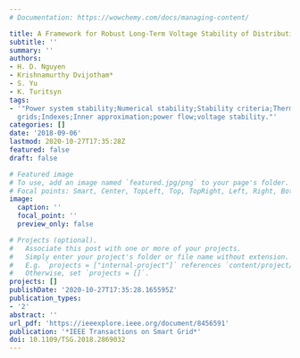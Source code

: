 ```yaml
---
# Documentation: https://wowchemy.com/docs/managing-content/

title: A Framework for Robust Long-Term Voltage Stability of Distribution Systems
subtitle: ''
summary: ''
authors:
- H. D. Nguyen
- Krishnamurthy Dvijotham*
- S. Yu
- K. Turitsyn
tags:
- '"Power system stability;Numerical stability;Stability criteria;Thermal stability;Smart
  grids;Indexes;Inner approximation;power flow;voltage stability."'
categories: []
date: '2018-09-06'
lastmod: 2020-10-27T17:35:28Z
featured: false
draft: false

# Featured image
# To use, add an image named `featured.jpg/png` to your page's folder.
# Focal points: Smart, Center, TopLeft, Top, TopRight, Left, Right, BottomLeft, Bottom, BottomRight.
image:
  caption: ''
  focal_point: ''
  preview_only: false

# Projects (optional).
#   Associate this post with one or more of your projects.
#   Simply enter your project's folder or file name without extension.
#   E.g. `projects = ["internal-project"]` references `content/project/deep-learning/index.md`.
#   Otherwise, set `projects = []`.
projects: []
publishDate: '2020-10-27T17:35:28.165595Z'
publication_types:
- '2'
abstract: ''
url_pdf: 'https://ieeexplore.ieee.org/document/8456591'
publication: '*IEEE Transactions on Smart Grid*'
doi: 10.1109/TSG.2018.2869032
---
```

